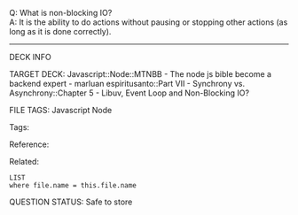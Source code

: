 Q: What is non-blocking IO?  
A: It is the ability to do actions without pausing or stopping other actions (as long as it is done correctly).
<!--ID: 1690389246824-->

---

DECK INFO

TARGET DECK: Javascript::Node::MTNBB - The node js bible become a backend expert - marluan espiritusanto::Part VII - Synchrony vs. Asynchrony::Chapter 5 - Libuv, Event Loop and Non-Blocking IO?

FILE TAGS: Javascript Node

Tags:

Reference:

Related:

```dataview
LIST
where file.name = this.file.name
```

QUESTION STATUS: Safe to store